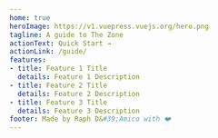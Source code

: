 ```yaml
---
home: true
heroImage: https://v1.vuepress.vuejs.org/hero.png
tagline: A guide to The Zone
actionText: Quick Start →
actionLink: /guide/
features:
- title: Feature 1 Title
  details: Feature 1 Description
- title: Feature 2 Title
  details: Feature 2 Description
- title: Feature 3 Title
  details: Feature 3 Description
footer: Made by Raph D&#39;Amico with ❤️
---
```

